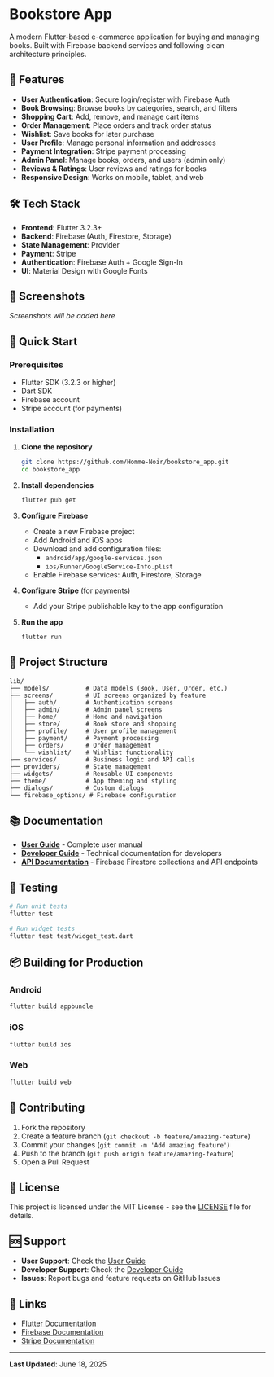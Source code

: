 # Bookstore App

A modern Flutter-based e-commerce application for buying and managing books. Built with Firebase backend services and following clean architecture principles.

## 🚀 Features

- **User Authentication**: Secure login/register with Firebase Auth
- **Book Browsing**: Browse books by categories, search, and filters
- **Shopping Cart**: Add, remove, and manage cart items
- **Order Management**: Place orders and track order status
- **Wishlist**: Save books for later purchase
- **User Profile**: Manage personal information and addresses
- **Payment Integration**: Stripe payment processing
- **Admin Panel**: Manage books, orders, and users (admin only)
- **Reviews & Ratings**: User reviews and ratings for books
- **Responsive Design**: Works on mobile, tablet, and web

## 🛠 Tech Stack

- **Frontend**: Flutter 3.2.3+
- **Backend**: Firebase (Auth, Firestore, Storage)
- **State Management**: Provider
- **Payment**: Stripe
- **Authentication**: Firebase Auth + Google Sign-In
- **UI**: Material Design with Google Fonts

## 📱 Screenshots

*Screenshots will be added here*

## 🚀 Quick Start

### Prerequisites

- Flutter SDK (3.2.3 or higher)
- Dart SDK
- Firebase account
- Stripe account (for payments)

### Installation

1. **Clone the repository**
   ```bash
   git clone https://github.com/Homme-Noir/bookstore_app.git
   cd bookstore_app
   ```

2. **Install dependencies**
   ```bash
   flutter pub get
   ```

3. **Configure Firebase**
   - Create a new Firebase project
   - Add Android and iOS apps
   - Download and add configuration files:
     - `android/app/google-services.json`
     - `ios/Runner/GoogleService-Info.plist`
   - Enable Firebase services: Auth, Firestore, Storage

4. **Configure Stripe** (for payments)
   - Add your Stripe publishable key to the app configuration

5. **Run the app**
   ```bash
   flutter run
   ```

## 📁 Project Structure

```
lib/
├── models/          # Data models (Book, User, Order, etc.)
├── screens/         # UI screens organized by feature
│   ├── auth/        # Authentication screens
│   ├── admin/       # Admin panel screens
│   ├── home/        # Home and navigation
│   ├── store/       # Book store and shopping
│   ├── profile/     # User profile management
│   ├── payment/     # Payment processing
│   ├── orders/      # Order management
│   └── wishlist/    # Wishlist functionality
├── services/        # Business logic and API calls
├── providers/       # State management
├── widgets/         # Reusable UI components
├── theme/           # App theming and styling
├── dialogs/         # Custom dialogs
└── firebase_options/ # Firebase configuration
```

## 📚 Documentation

- **[User Guide](docs/user_guide.md)** - Complete user manual
- **[Developer Guide](docs/developer_guide.md)** - Technical documentation for developers
- **[API Documentation](docs/api_documentation.md)** - Firebase Firestore collections and API endpoints

## 🧪 Testing

```bash
# Run unit tests
flutter test

# Run widget tests
flutter test test/widget_test.dart
```

## 📦 Building for Production

### Android
```bash
flutter build appbundle
```

### iOS
```bash
flutter build ios
```

### Web
```bash
flutter build web
```

## 🤝 Contributing

1. Fork the repository
2. Create a feature branch (`git checkout -b feature/amazing-feature`)
3. Commit your changes (`git commit -m 'Add amazing feature'`)
4. Push to the branch (`git push origin feature/amazing-feature`)
5. Open a Pull Request

## 📄 License

This project is licensed under the MIT License - see the [LICENSE](LICENSE) file for details.

## 🆘 Support

- **User Support**: Check the [User Guide](docs/user_guide.md)
- **Developer Support**: Check the [Developer Guide](docs/developer_guide.md)
- **Issues**: Report bugs and feature requests on GitHub Issues

## 🔗 Links

- [Flutter Documentation](https://flutter.dev/docs)
- [Firebase Documentation](https://firebase.google.com/docs)
- [Stripe Documentation](https://stripe.com/docs)

---

**Last Updated**: June 18, 2025